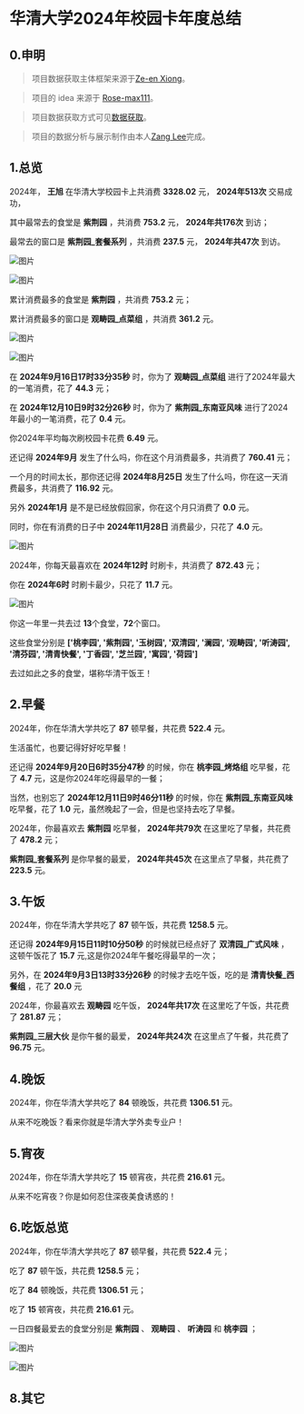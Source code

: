 
# 华清大学2024年校园卡年度总结

## 0.申明


> 项目数据获取主体框架来源于[Ze-en Xiong](https://github.com/leverimmy)。

> 项目的 idea 来源于 [Rose-max111](https://github.com/Rose-max111)。

> 项目数据获取方式可见[数据获取](https://github.com/leverimmy/THU-Annual-Eat)。

> 项目的数据分析与展示制作由本人[Zang Lee](https://github.com/MrZang27)完成。
    

## 1.总览


2024年， **王旭** 在华清大学校园卡上共消费 **3328.02** 元， **2024年513次** 交易成功，

其中最常去的食堂是 **紫荆园** ，共消费 **753.2** 元， **2024年共176次** 到访；

最常去的窗口是 **紫荆园_套餐系列** ，共消费 **237.5** 元， **2024年共47次** 到访。

![图片](./results/2024/王旭_2024年校园卡交易地点总次数排行.png) 

![图片](./results/2024/王旭_2024年校园卡交易窗口总次数排行top20.png) 


累计消费最多的食堂是 **紫荆园** ，共消费 **753.2** 元；

累计消费最多的窗口是 **观畴园_点菜组** ，共消费 **361.2** 元。

![图片](./results/2024/王旭_2024年分地点校园卡交易金额.png) 

![图片](./results/2024/王旭_2024年分窗口校园卡交易金额.png) 


在 **2024年9月16日17时33分35秒** 时，你为了 **观畴园_点菜组** 进行了2024年最大的一笔消费，花了 **44.3** 元；

在 **2024年12月10日9时32分26秒** 时，你为了 **紫荆园_东南亚风味** 进行了2024年最小的一笔消费，花了 **0.4** 元。


你2024年平均每次刷校园卡花费 **6.49** 元。



还记得 **2024年9月** 发生了什么吗，你在这个月消费最多，共消费了 **760.41** 元；

一个月的时间太长，那你还记得 **2024年8月25日** 发生了什么吗，你在这一天消费最多，共消费了 **116.92** 元。

另外 **2024年1月** 是不是已经放假回家，你在这个月只消费了 **0.0** 元。
    
同时，你在有消费的日子中 **2024年11月28日** 消费最少，只花了 **4.0** 元。

![图片](./results/2024/王旭_2024年分月校园卡交易金额.png) 


2024年，你每天最喜欢在 **2024年12时** 时刷卡，共消费了 **872.43** 元；

你在 **2024年6时** 时刷卡最少，只花了 **11.7** 元。

![图片](./results/2024/王旭_2024年分时间校园卡交易金额饼图.png) 

    
你这一年里一共去过 **13**个食堂，**72**个窗口。

这些食堂分别是 **['桃李园', '紫荆园', '玉树园', '双清园', '澜园', '观畴园', '听涛园', '清芬园', '清青快餐', '丁香园', '芝兰园', '寓园', '荷园']** 


去过如此之多的食堂，堪称华清干饭王！ 


## 2.早餐


2024年，你在华清大学共吃了 **87** 顿早餐，共花费 **522.4** 元。

生活虽忙，也要记得好好吃早餐！




还记得 **2024年9月20日6时35分47秒** 的时候，你在 **桃李园_烤烙组** 吃早餐，花了 **4.7** 元，这是你2024年吃得最早的一餐；


当然，也别忘了 **2024年12月11日9时46分11秒** 的时候，你在 **紫荆园_东南亚风味** 吃早餐，花了 **1.0** 元，虽然晚起了一会，但是也坚持去吃了早餐。


2024年，你最喜欢去 **紫荆园** 吃早餐， **2024年共79次** 在这里吃了早餐，共花费了 **478.2** 元；

**紫荆园_套餐系列** 是你早餐的最爱， **2024年共45次** 在这里点了早餐，共花费了 **223.5** 元。




## 3.午饭


2024年，你在华清大学共吃了 **87** 顿午饭，共花费 **1258.5** 元。

    
还记得 **2024年9月15日11时10分50秒** 的时候就已经点好了 **双清园_广式风味** ，这顿午饭花了 **15.7** 元,这是你2024年午餐吃得最早的一次；


另外，在 **2024年9月3日13时33分26秒** 的时候才去吃午饭，吃的是 **清青快餐_西餐组** ，花了 **20.0** 元


2024年，你最喜欢去 **观畴园** 吃午饭， **2024年共17次** 在这里吃了午饭，共花费了 **281.87** 元；

**紫荆园_三层大伙** 是你午餐的最爱， **2024年共24次** 在这里点了午餐，共花费了 **96.75** 元。

    



## 4.晚饭


2024年，你在华清大学共吃了 **84** 顿晚饭，共花费 **1306.51** 元。

从来不吃晚饭？看来你就是华清大学外卖专业户！




## 5.宵夜


2024年，你在华清大学共吃了 **15** 顿宵夜，共花费 **216.61** 元。

从来不吃宵夜？你是如何忍住深夜美食诱惑的！




## 6.吃饭总览


2024年，你在华清大学共吃了 **87** 顿早餐，共花费 **522.4** 元；

吃了 **87** 顿午饭，共花费 **1258.5** 元；

吃了 **84** 顿晚饭，共花费 **1306.51** 元；

吃了 **15** 顿宵夜，共花费 **216.61** 元。


一日四餐最爱去的食堂分别是 **紫荆园** 、 **观畴园** 、 **听涛园** 和 **桃李园** ；


![图片](./results/2024/王旭_2024年校园卡早餐、午饭、晚饭、宵夜常去的窗口次数排行.png) 

![图片](./results/2024/王旭_2024年校园卡早餐、午饭、晚饭、宵夜常去的食堂次数排行.png) 




## 8.其它






